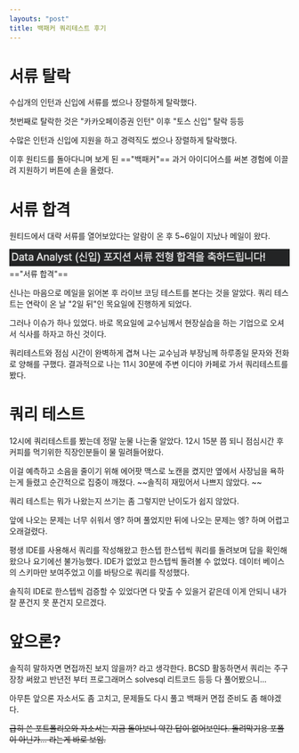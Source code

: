 ```yaml
---
layouts: "post"
title: 백패커 쿼리테스트 후기
---
```

# 서류 탈락

수십개의 인턴과 신입에 서류를 썼으나 장렬하게 탈락했다. 

첫번째로 탈락한 것은 "카카오페이증권 인턴"
이후 "토스 신입" 탈락 
등등

수많은 인턴과 신입에 지원을 하고 경력직도 썼으나 장렬하게 탈락했다. 

이후 원티드를 돌아다니며 보게 된 
=="백패커"==
과거 아이디어스를 써본 경험에 이끌려 지원하기 버튼에 손을 올렸다. 


# 서류 합격 

원티드에서 대략 서류를 열어보았다는 알람이 온 후 5~6일이 지났나 
메일이 왔다. 

![](스크린샷%202025-01-11%2017.46.40.png)
=="서류 합격"== 


신나는 마음으로 메일을 읽어본 후 라이브 코딩 테스트를 본다는 것을 알았다. 
쿼리 테스트는 연락이 온 날 "2일 뒤"인 목요일에 진행하게 되었다. 

그러나 이슈가 하나 있었다. 
바로 목요일에 교수님께서 현장실습을 하는 기업으로 오셔서 식사를 하자고 하신 것이다. 

쿼리테스트와 점심 시간이 완벽하게 겹쳐 나는 교수님과 부장님께 하루종일 문자와 전화로 양해를 구했다. 
결과적으로 나는 11시 30분에 주변 이디야 카페로 가서 쿼리테스트를 봤다. 


# 쿼리 테스트
12시에 쿼리테스트를 봤는데 정말 눈물 나는줄 알았다. 
12시 15분 쯤 되니 점심시간 후 커피를 먹기위한 직장인분들이 물 밀려들어왔다.
 
이걸 예측하고 소음을 줄이기 위해 에어팟 맥스로 노캔을 켰지만
옆에서 사장님을 욕하는게 들렸고 순간적으로 집중이 깨졌다.
~~솔직히 재밌어서 나쁘지 않았다. ~~


쿼리 테스트는 뭐가 나왔는지 쓰기는 좀 그렇지만 
난이도가 쉽지 않았다. 

앞에 나오는 문제는 너무 쉬워서 엥? 하며 풀었지만 
뒤에 나오는 문제는 엥? 하며 어렵고 오래걸렸다. 


평생 IDE를 사용해서 쿼리를 작성해왔고 한스텝 한스텝씩 쿼리를 돌려보며 답을 확인해왔으나 
요기에선 불가능했다. 
IDE가 없었고 한스텝씩 돌려볼 수 없었다. 
데이터 베이스의 스키마만 보여주었고 이를 바탕으로 쿼리를 작성했다. 


솔직히 IDE로 한스텝씩 검증할 수 있었다면 다 맞출 수 있을거 같은데
이게 안되니 내가 잘 푼건지 못 푼건지 모르겠다. 


# 앞으론? 

솔직히 말하자면 면접까진 보지 않을까? 라고 생각한다. 
BCSD 활동하면서 쿼리는 주구장창 써왔고 반년전 부터 
프로그래머스 solvesql 리트코드 등등 다 풀어봤으니... 


아무튼 앞으론 자소서도 좀 고치고, 문제들도 다시 풀고 
백패커 면접 준비도 좀 해야겠다. 


~~급히 쓴 포트폴리오와 자소서는 지금 돌아보니 약간 답이 없어보인다. 
돌려막기용 포폴이 아닌가... 라는게 바로 보임.~~





